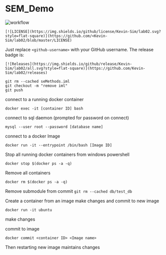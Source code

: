 # SEM_Demo

![workflow](https://github.com/Kevin-Sim/lab02/actions/workflows/main.yml/badge.svg)

`[![LICENSE](https://img.shields.io/github/license/Kevin-Sim/lab02.svg?style=flat-square)](https://github.com/<Kevin-Sim/lab02/blob/master/LICENSE)`

Just replace `<github-username>` with your GitHub username.  The release badge is:

`[![Releases](https://img.shields.io/github/release/Kevin-Sim/lab02/all.svg?style=flat-square)](https://github.com/Kevin-Sim/lab02/releases)`

```
git rm --cached seMethods.iml
git checkout -m "remove iml"
git push
```

connect to a running docker container

`docker exec -it [container ID] bash`

connect to sql daemon (prompted for password on connect)

`mysql --user root --password [database name]`

connect to a docker Image

`docker run -it --entrypoint /bin/bash [Image ID]`

Stop all running docker containers from windows powershell

`docker stop $(docker ps -a -q)`

Remove all containers

`docker rm $(docker ps -a -q)`

Remove submodule from commit
`git rm --cached db/test_db`

Create a container from an image make changes and commit to new image

`docker run -it ubuntu`

make changes

commit to image

`docker commit <container ID> <Image name>`

Then restarting new image maintains changes